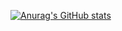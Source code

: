 [![Anurag's GitHub stats](https://github-readme-stats.vercel.app/api?username=masa-berl01102019&hide=stars,contribs&count_private=true&show_icons=true&theme=vue-dark)](https://github.com/anuraghazra/github-readme-stats)
